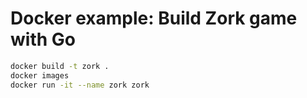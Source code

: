 # Docker example: Build Zork game with Go

```bash
docker build -t zork .
docker images
docker run -it --name zork zork
```